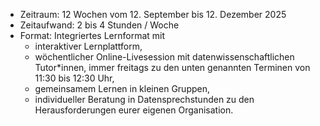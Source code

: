 - Zeitraum: 12 Wochen vom 12. September bis 12. Dezember 2025
- Zeitaufwand: 2 bis 4 Stunden / Woche
- Format: Integriertes Lernformat mit
  - interaktiver Lernplattform,
  - wöchentlicher Online-Livesession mit datenwissenschaftlichen Tutor\*innen, immer freitags zu den unten genannten Terminen von 11:30 bis 12:30 Uhr,
  - gemeinsamem Lernen in kleinen Gruppen,
  - individueller Beratung in Datensprechstunden zu den Herausforderungen eurer eigenen Organisation.
